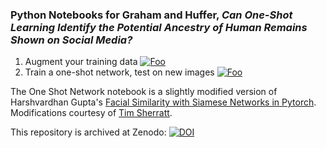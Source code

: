 ### Python Notebooks for Graham and Huffer, _Can One-Shot Learning Identify the Potential Ancestry of Human Remains Shown on Social Media?_

1. Augment your training data [![Foo](https://colab.research.google.com/assets/colab-badge.svg)](https://colab.research.google.com/github/bonetrade/one-shot-learning/blob/master/augmenting_images_for_dataset.ipynb)
2. Train a one-shot network, test on new images [![Foo](https://colab.research.google.com/assets/colab-badge.svg)](https://colab.research.google.com/github/bonetrade/one-shot-learning/blob/master/human_remains_one_shot_learning.ipynb)

The One Shot Network notebook is a slightly modified version of Harshvardhan Gupta's [Facial Similarity with Siamese Networks in Pytorch](https://github.com/harveyslash/Facial-Similarity-with-Siamese-Networks-in-Pytorch/blob/master/Siamese-networks-medium.ipynb). Modifications courtesy of [Tim Sherratt](https://timsherratt.org/).

This repository is archived at Zenodo: [![DOI](https://zenodo.org/badge/199048893.svg)](https://zenodo.org/badge/latestdoi/199048893)
